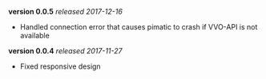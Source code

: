 **version 0.0.5** *released 2017-12-16*
* Handled connection error that causes pimatic to crash if VVO-API is not available

**version 0.0.4** *released 2017-11-27*
* Fixed responsive design